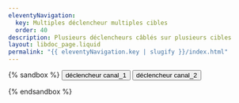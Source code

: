 ```yaml
---
eleventyNavigation:
  key: Multiples déclencheur multiples cibles
  order: 40
description: Plusieurs déclencheurs câblés sur plusieurs cibles
layout: libdoc_page.liquid
permalink: "{{ eleventyNavigation.key | slugify }}/index.html"
---
```

{% sandbox %}
<button c-toggle="canal_1"
    data-opened-state-class="bc-support-success"
    title="Je bascule tous les canaux canal_1">
    déclencheur canal_1
</button> 
<button c-toggle="canal_2" 
    data-opened-state-class="bc-support-warning"
    title="Je bascule tous les canaux canal_2">
    déclencheur canal_2
</button> 
<p c-toggle-name="canal_1"
    class="d-none"
    data-opened-state-class="p-6 bc-support-success c-support-success">
    canal_1. Je suis la cible 1 du canal "canal_1".<br>
    <button c-toggle="canal_1" 
        data-opened-state-class="bc-support-success"
        title="Je bascule tous les canaux canal_1">
        déclencheur canal_1
    </button> 
    <button c-toggle="canal_2" 
        data-opened-state-class="bc-support-warning"
        title="Je bascule tous les canaux canal_2">
        déclencheur canal_2
    </button> 
</p>
<p c-toggle-name="canal_2"
    class="d-none"
    data-opened-state-class="p-6 bc-support-warning c-support-warning">
    canal_2. Je suis la cible 1 du canal "canal_2".<br>
    <button c-toggle="canal_1" 
        data-opened-state-class="bc-support-success"
        title="Je bascule tous les canaux canal_1">
        déclencheur canal_1
    </button> 
    <button c-toggle="canal_2" 
        data-opened-state-class="bc-support-warning"
        title="Je bascule tous les canaux canal_2">
        déclencheur canal_2
    </button> 
</p>
<p c-toggle-name="canal_2"
    class="d-none"
    data-opened-state-class="p-6 bc-support-warning c-support-warning">
    canal_2. Je suis la cible 2 du canal "canal_2".
</p>
<script src="/assets/c-toggle.js"></script>
<!-- DEMO UNIQUEMENT -->
<style>
    .d-none {
        display: none
    }
    .p-6 {
        padding: 1em;
    }
    .bc-support-warning {
        background-color: orange;
    }
    .c-support-warning {
        color: black;
    }
    .bc-support-success {
        background-color: yellowgreen;
    }
    .c-support-success {
        color: darkgreen;
    }
    body {
        font-family: -apple-system, BlinkMacSystemFont, avenir next, avenir, segoe ui, helvetica neue, Cantarell, Ubuntu, roboto, noto, helvetica, arial, sans-serif; 
    }
</style>
{% endsandbox %}